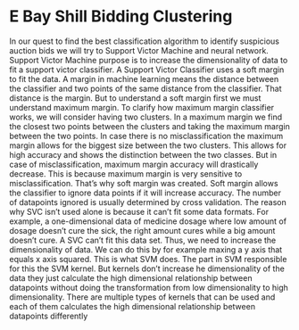 # E Bay Shill Bidding Clustering

In our quest to find the best classification algorithm to identify suspicious auction bids we will try 
to Support Victor Machine and neural network. Support Victor Machine purpose is to increase the 
dimensionality of data to fit a support victor classifier. 
A Support Victor Classifier uses a soft margin to fit the data. A margin in machine 
learning means the distance between the classifier and two points of the same distance from 
the classifier. That distance is the margin. But to understand a soft margin first we must 
understand maximum margin. To clarify how maximum margin classifier works, we will 
consider having two clusters. In a maximum margin we find the closest two points between 
the clusters and taking the maximum margin between the two points. In case there is no 
misclassification the maximum margin allows for the biggest size between the two clusters. 
This allows for high accuracy and shows the distinction between the two classes. But in 
case of misclassification, maximum margin accuracy will drastically decrease. This is 
because maximum margin is very sensitive to misclassification. That’s why soft margin 
was created. Soft margin allows the classifier to ignore data points if it will increase 
accuracy. The number of datapoints ignored is usually determined by cross validation. 
The reason why SVC isn’t used alone is because it can’t fit some data formats. For example, a 
one-dimensional data of medicine dosage where low amount of dosage doesn’t cure the sick, the 
right amount cures while a big amount doesn’t cure. A SVC can’t fit this data set. Thus, we need 
to increase the dimensionality of data. We can do this by for example maxing a y axis that equals 
x axis squared. This is what SVM does. The part in SVM responsible for this the SVM kernel. But 
kernels don’t increase he dimensionality of the data they just calculate the high dimensional 
relationship between datapoints without doing the transformation from low dimensionality to high 
dimensionality. There are multiple types of kernels that can be used and each of them calculates 
the high dimensional relationship between datapoints differently
